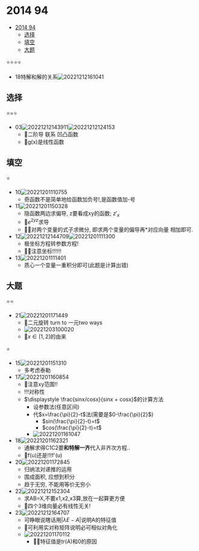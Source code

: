 # 2014 94

- [2014 94](#2014-94)
  - [选择](#选择)
  - [填空](#填空)
  - [大题](#大题)

⭐⭐⭐⭐

- 18特解和解的关系![20221212161041](https://raw.githubusercontent.com/Logible/Image/main/note_image/20221212161041.png)

## 选择

⭐=⭐

- 03![20221212143911](https://raw.githubusercontent.com/Logible/Image/main/note_image/20221212143911.png)![20221212124153](https://raw.githubusercontent.com/Logible/Image/main/note_image/20221212124153.png)
  - 💚二阶导 联系 凹凸函数
  - 💚g(x)是线性函数

## 填空

⭐

- 10![20221201110755](https://raw.githubusercontent.com/Logible/Image/main/note_image/20221201110755.png)
  - 奇函数不是简单地给函数加负号!,是函数值加-号
- 11![20221201150328](https://raw.githubusercontent.com/Logible/Image/main/note_image/20221201150328.png)
  - 隐函数两边求偏导, z要看成xy的函数; $z'_x$
  - 💚$e^{2yz}$求导
  - 💚💚对两个变量的式子求微分, 即求两个变量的偏导再*对应向量 相加即可.
- 12![20221212144709](https://raw.githubusercontent.com/Logible/Image/main/note_image/20221212144709.png)![20221201111300](https://raw.githubusercontent.com/Logible/Image/main/note_image/20221201111300.png)
  - 极坐标方程转参数方程!
  - 💚💚注意坐标!!!!!!
- 13![20221201111401](https://raw.githubusercontent.com/Logible/Image/main/note_image/20221201111401.png)
  - 质心一个变量一重积分即可(此题是计算出错)

## 大题

⭐⭐

- 21![20221201171449](https://raw.githubusercontent.com/Logible/Image/main/note_image/20221201171449.png)
  - 💚二元旋转 turn to 一元two ways
  - ![20221203100020](https://raw.githubusercontent.com/Logible/Image/main/note_image/20221203100020.png)
  - 💚$x\in[1,2]$的由来

⭐

- 15![20221201151310](https://raw.githubusercontent.com/Logible/Image/main/note_image/20221201151310.png)
  - 多考虑泰勒
- 17![20221201160854](https://raw.githubusercontent.com/Logible/Image/main/note_image/20221201160854.png)
  - 💚注意xy范围!!
  - !!!对称性
  - $\displaystyle \frac{sinx/cosx}{sinx + cosx}$的计算方法
    - 设参数法(任意区间)
    - 代$x=\frac{\pi}{2}-t$法(需要是$0-\frac{\pi}{2}$)
      - $sin(\frac{\pi}{2}-t)=t$
      - $cos(\frac{\pi}{2}-t)=t$
    - ![20221201161047](https://raw.githubusercontent.com/Logible/Image/main/note_image/20221201161047.png)
- 18![20221201162321](https://raw.githubusercontent.com/Logible/Image/main/note_image/20221201162321.png)
  - 通解求得C1C2要**和特解一齐**代入非齐次方程..
  - 💚f(u)还是!!!f'(u)
- 20![20221201172845](https://raw.githubusercontent.com/Logible/Image/main/note_image/20221201172845.png)
  - 归纳法对递推的运用
  - 围成面积, 应想到积分
  - 趋于无穷, 不能用等价无穷小
- 22![20221212152304](https://raw.githubusercontent.com/Logible/Image/main/note_image/20221212152304.png)
  - 求AB=X,不要x1,x2,x3算,放在一起算更方便
  - 💚四个3维向量必有线性无关!
- 23![20221212164707](https://raw.githubusercontent.com/Logible/Image/main/note_image/20221212164707.png)
  - 可睁眼说瞎话用$|\lambda E-A|$说明A的特征值
  - 💚可利用实对称矩阵说明必可相似对角化
  - ![20221201170112](https://raw.githubusercontent.com/Logible/Image/main/note_image/20221201170112.png)
    - 💚💚特征值是tr(A)和0的原因
